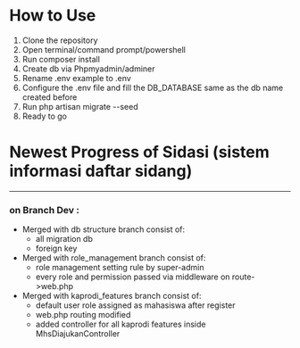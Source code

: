 # How to Use
1. Clone the repository
2. Open terminal/command prompt/powershell
3. Run composer install
4. Create db via Phpmyadmin/adminer
5. Rename .env example to .env
6. Configure the .env file and fill the DB_DATABASE same as the db name created before
7. Run php artisan migrate --seed
8. Ready to go
# Newest Progress of Sidasi (sistem informasi daftar sidang)

---

### on Branch Dev :
- Merged with db structure branch
    consist of:
    - all migration db 
    - foreign key
- Merged with role_management branch
    consist of:
    - role management setting rule by super-admin
    - every role and permission passed via middleware on route->web.php
- Merged with kaprodi_features branch
    consist of:
    - default user role assigned as mahasiswa after register
    - web.php routing modified
    - added controller for all kaprodi features inside MhsDiajukanController

